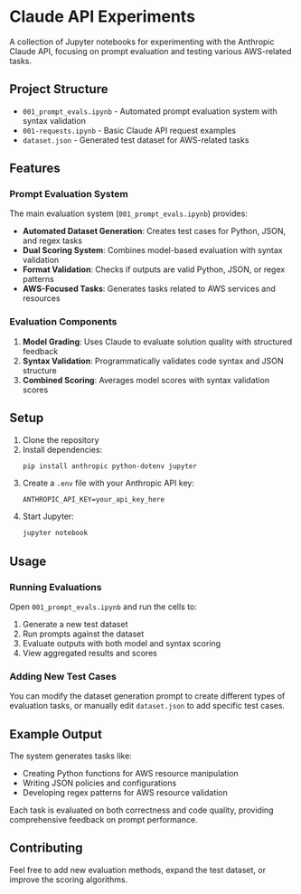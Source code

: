 # Claude API Experiments

A collection of Jupyter notebooks for experimenting with the Anthropic Claude API, focusing on prompt evaluation and testing various AWS-related tasks.

## Project Structure

- `001_prompt_evals.ipynb` - Automated prompt evaluation system with syntax validation
- `001-requests.ipynb` - Basic Claude API request examples
- `dataset.json` - Generated test dataset for AWS-related tasks

## Features

### Prompt Evaluation System

The main evaluation system (`001_prompt_evals.ipynb`) provides:

- **Automated Dataset Generation**: Creates test cases for Python, JSON, and regex tasks
- **Dual Scoring System**: Combines model-based evaluation with syntax validation
- **Format Validation**: Checks if outputs are valid Python, JSON, or regex patterns
- **AWS-Focused Tasks**: Generates tasks related to AWS services and resources

### Evaluation Components

1. **Model Grading**: Uses Claude to evaluate solution quality with structured feedback
2. **Syntax Validation**: Programmatically validates code syntax and JSON structure
3. **Combined Scoring**: Averages model scores with syntax validation scores

## Setup

1. Clone the repository
2. Install dependencies:
   ```bash
   pip install anthropic python-dotenv jupyter
   ```
3. Create a `.env` file with your Anthropic API key:
   ```
   ANTHROPIC_API_KEY=your_api_key_here
   ```
4. Start Jupyter:
   ```bash
   jupyter notebook
   ```

## Usage

### Running Evaluations

Open `001_prompt_evals.ipynb` and run the cells to:

1. Generate a new test dataset
2. Run prompts against the dataset
3. Evaluate outputs with both model and syntax scoring
4. View aggregated results and scores

### Adding New Test Cases

You can modify the dataset generation prompt to create different types of evaluation tasks, or manually edit `dataset.json` to add specific test cases.

## Example Output

The system generates tasks like:
- Creating Python functions for AWS resource manipulation
- Writing JSON policies and configurations
- Developing regex patterns for AWS resource validation

Each task is evaluated on both correctness and code quality, providing comprehensive feedback on prompt performance.

## Contributing

Feel free to add new evaluation methods, expand the test dataset, or improve the scoring algorithms.